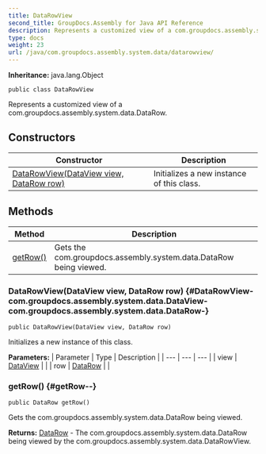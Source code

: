 ```yaml
---
title: DataRowView
second_title: GroupDocs.Assembly for Java API Reference
description: Represents a customized view of a com.groupdocs.assembly.system.data.DataRow.
type: docs
weight: 23
url: /java/com.groupdocs.assembly.system.data/datarowview/
---
```

**Inheritance:**
java.lang.Object
```
public class DataRowView
```

Represents a customized view of a com.groupdocs.assembly.system.data.DataRow.
## Constructors

| Constructor | Description |
| --- | --- |
| [DataRowView(DataView view, DataRow row)](#DataRowView-com.groupdocs.assembly.system.data.DataView-com.groupdocs.assembly.system.data.DataRow-) | Initializes a new instance of this class. |
## Methods

| Method | Description |
| --- | --- |
| [getRow()](#getRow--) | Gets the com.groupdocs.assembly.system.data.DataRow being viewed. |
### DataRowView(DataView view, DataRow row) {#DataRowView-com.groupdocs.assembly.system.data.DataView-com.groupdocs.assembly.system.data.DataRow-}
```
public DataRowView(DataView view, DataRow row)
```


Initializes a new instance of this class.

**Parameters:**
| Parameter | Type | Description |
| --- | --- | --- |
| view | [DataView](../../com.groupdocs.assembly.system.data/dataview) |  |
| row | [DataRow](../../com.groupdocs.assembly.system.data/datarow) |  |

### getRow() {#getRow--}
```
public DataRow getRow()
```


Gets the com.groupdocs.assembly.system.data.DataRow being viewed.

**Returns:**
[DataRow](../../com.groupdocs.assembly.system.data/datarow) - The com.groupdocs.assembly.system.data.DataRow being viewed by the com.groupdocs.assembly.system.data.DataRowView.
